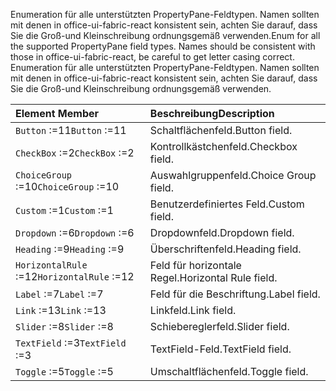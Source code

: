 <span data-ttu-id="1fb94-p101">Enumeration für alle unterstützten PropertyPane-Feldtypen. Namen sollten mit denen in  office-ui-fabric-react konsistent sein, achten Sie darauf, dass Sie die Groß-und Kleinschreibung ordnungsgemäß verwenden.</span><span class="sxs-lookup"><span data-stu-id="1fb94-p101">Enum for all the supported PropertyPane field types. Names should be consistent with those in office-ui-fabric-react, be careful to get letter casing correct.</span></span>
Enumeration für alle unterstützten PropertyPane-Feldtypen. Namen sollten mit denen in  office-ui-fabric-react konsistent sein, achten Sie darauf, dass Sie die Groß-und Kleinschreibung ordnungsgemäß verwenden.

| <span data-ttu-id="1fb94-104">Element	</span><span class="sxs-lookup"><span data-stu-id="1fb94-104">Member</span></span>       | <span data-ttu-id="1fb94-105">Beschreibung</span><span class="sxs-lookup"><span data-stu-id="1fb94-105">Description</span></span>|
|:-------------|:-------|
|<span data-ttu-id="1fb94-106">`Button` :=11</span><span class="sxs-lookup"><span data-stu-id="1fb94-106">`Button` :=11</span></span>      | <span data-ttu-id="1fb94-107">Schaltflächenfeld.</span><span class="sxs-lookup"><span data-stu-id="1fb94-107">Button field.</span></span> |
|<span data-ttu-id="1fb94-108">`CheckBox` :=2</span><span class="sxs-lookup"><span data-stu-id="1fb94-108">`CheckBox` :=2</span></span>      | <span data-ttu-id="1fb94-109">Kontrollkästchenfeld.</span><span class="sxs-lookup"><span data-stu-id="1fb94-109">Checkbox field.</span></span> |
|<span data-ttu-id="1fb94-110">`ChoiceGroup` :=10</span><span class="sxs-lookup"><span data-stu-id="1fb94-110">`ChoiceGroup` :=10</span></span>      | <span data-ttu-id="1fb94-111">Auswahlgruppenfeld.</span><span class="sxs-lookup"><span data-stu-id="1fb94-111">Choice Group field.</span></span> |
|<span data-ttu-id="1fb94-112">`Custom` :=1</span><span class="sxs-lookup"><span data-stu-id="1fb94-112">`Custom` :=1</span></span>      | <span data-ttu-id="1fb94-113">Benutzerdefiniertes Feld.</span><span class="sxs-lookup"><span data-stu-id="1fb94-113">Custom field.</span></span> |
|<span data-ttu-id="1fb94-114">`Dropdown` :=6</span><span class="sxs-lookup"><span data-stu-id="1fb94-114">`Dropdown` :=6</span></span>      | <span data-ttu-id="1fb94-115">Dropdownfeld.</span><span class="sxs-lookup"><span data-stu-id="1fb94-115">Dropdown field.</span></span> |
|<span data-ttu-id="1fb94-116">`Heading` :=9</span><span class="sxs-lookup"><span data-stu-id="1fb94-116">`Heading` :=9</span></span>      | <span data-ttu-id="1fb94-117">Überschriftenfeld.</span><span class="sxs-lookup"><span data-stu-id="1fb94-117">Heading field.</span></span> |
|<span data-ttu-id="1fb94-118">`HorizontalRule` :=12</span><span class="sxs-lookup"><span data-stu-id="1fb94-118">`HorizontalRule` :=12</span></span>      | <span data-ttu-id="1fb94-119">Feld für horizontale Regel.</span><span class="sxs-lookup"><span data-stu-id="1fb94-119">Horizontal Rule field.</span></span> |
|<span data-ttu-id="1fb94-120">`Label` :=7</span><span class="sxs-lookup"><span data-stu-id="1fb94-120">`Label` :=7</span></span>      | <span data-ttu-id="1fb94-121">Feld für die Beschriftung.</span><span class="sxs-lookup"><span data-stu-id="1fb94-121">Label field.</span></span> |
|<span data-ttu-id="1fb94-122">`Link` :=13</span><span class="sxs-lookup"><span data-stu-id="1fb94-122">`Link` :=13</span></span>      | <span data-ttu-id="1fb94-123">Linkfeld.</span><span class="sxs-lookup"><span data-stu-id="1fb94-123">Link field.</span></span> |
|<span data-ttu-id="1fb94-124">`Slider` :=8</span><span class="sxs-lookup"><span data-stu-id="1fb94-124">`Slider` :=8</span></span>      | <span data-ttu-id="1fb94-125">Schiebereglerfeld.</span><span class="sxs-lookup"><span data-stu-id="1fb94-125">Slider field.</span></span> |
|<span data-ttu-id="1fb94-126">`TextField` :=3</span><span class="sxs-lookup"><span data-stu-id="1fb94-126">`TextField` :=3</span></span>      | <span data-ttu-id="1fb94-127">TextField-Feld.</span><span class="sxs-lookup"><span data-stu-id="1fb94-127">TextField field.</span></span> |
|<span data-ttu-id="1fb94-128">`Toggle` :=5</span><span class="sxs-lookup"><span data-stu-id="1fb94-128">`Toggle` :=5</span></span>      | <span data-ttu-id="1fb94-129">Umschaltflächenfeld.</span><span class="sxs-lookup"><span data-stu-id="1fb94-129">Toggle field.</span></span> |
